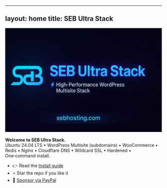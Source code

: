 
---
layout: home
title: SEB Ultra Stack
---

![Banner](../assets/banner-dark.png)

**Welcome to SEB Ultra Stack.**  
Ubuntu 24.04 LTS • WordPress Multisite (subdomains) • WooCommerce • Redis • Nginx • Cloudflare DNS • Wildcard SSL • Hardened • One‑command install.

- 👉 Read the [Install guide](/install/)
- ⭐ Star the repo if you like it
- 💪 [Sponsor via PayPal](https://www.paypal.com/ncp/payment/Z5ZWDLX6BW9NQ)
